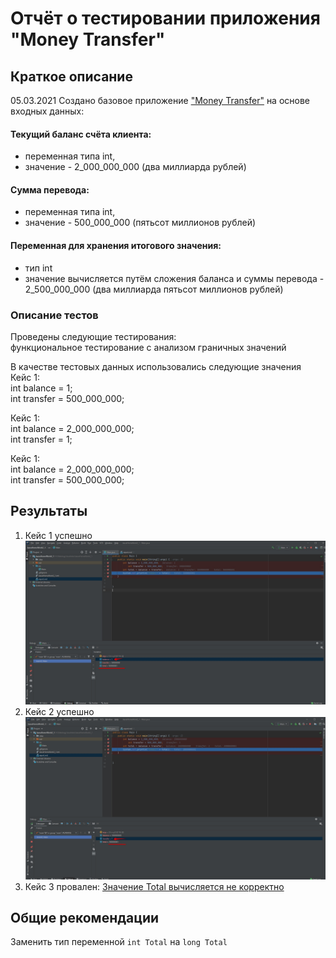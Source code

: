 # Отчёт о тестировании приложения "Money Transfer"

## Краткое описание

05.03.2021 Создано базовое приложение ["Money Transfer"](src/Main.java) на основе входных данных:

#### Текущий баланс счёта клиента:
- переменная типа int,
- значение - 2_000_000_000 (два миллиарда рублей)

#### Сумма перевода:
- переменная типа int,
- значение - 500_000_000 (пятьсот миллионов рублей)

#### Переменная для хранения итогового значения:
- тип int
- значение вычисляется путём сложения баланса и суммы перевода - 2_500_000_000 (два миллиарда пятьсот миллионов рублей)
  


### Описание тестов

Проведены следующие тестирования:  
функциональное тестирование с анализом граничных значений

В качестве тестовых данных использовались следующие значения  
Кейс 1:  
int balance = 1;  
int transfer = 500_000_000;

Кейс 1:  
int balance = 2_000_000_000;  
int transfer = 1;

Кейс 1:  
int balance = 2_000_000_000;  
int transfer = 500_000_000;

## Результаты

1. Кейс 1 успешно![Кейс 1 успешно](src/1.jpg)
2. Кейс 2 успешно![Кейс 2 успешно](src/2.jpg) 
3. Кейс 3 провален: [Значение Total вычисляется не корректно](https://github.com/DoroshenkoDenis/JavaHomeWork2_1/issues/1)

## Общие рекомендации
Заменить тип переменной `int Total` на `long Total`
